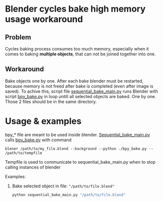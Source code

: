 # Blender cycles bake high memory usage workaround

## Problem
Cycles baking process consumes too much memory, especially when it comes to
baking __multiple objects__, that can not be joined together into one.

## Workaround
Bake objects one by one.
After each bake blender must be restarted, because memory is not freed after
bake is completed (even after image is saved).
To achive this, script file [sequential_bake_main.py](./sequential_bake_main) runs
Blender with script [bpy_bake.py](./bpy_bake.py) in loop untill all selected objects are
baked. One by one.
Those 2 files should be in the same directory.

# Usage & examples
bpy_* file are meant to be used inside blender.
[Sequential_bake_main.py](./sequential_bake_main.py) calls
[bpy_bake.py](./bpy_bake.py) with command 
```
blener /path/to/my_file.blend --background --python ./bpy_bake.py -- /path/to/tempfile
```
Tempfile is used to communicate to sequential_bake_main.py when to stop calling
instances of blender

Examples:
1. Bake selected object in file: `"/path/to/file.blend"`
   ```bash
   python sequential_bake_main.py "/path/to/file.blend"
   ```
